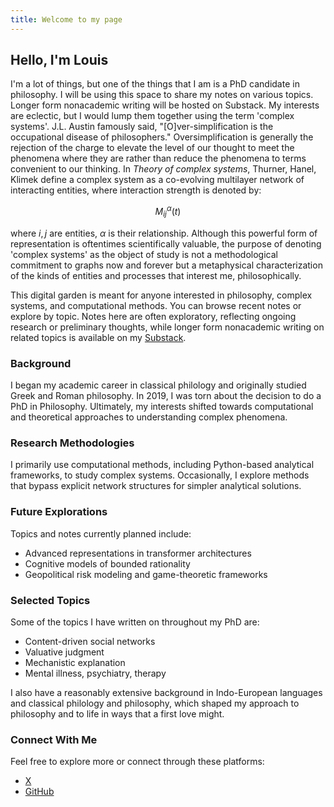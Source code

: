 ```yaml
---
title: Welcome to my page
---
```


## Hello, I'm Louis

I'm a lot of things, but one of the things that I am is a PhD candidate in philosophy. I will be using this space to share my notes on various topics. Longer form nonacademic writing will be hosted on Substack. My interests are eclectic, but I would lump them together using the term 'complex systems'. J.L. Austin famously said, "[O]ver-simplification is the occupational disease of philosophers." Oversimplification is generally the rejection of the charge to elevate the level of our thought to meet the phenomena where they are rather than reduce the phenomena to terms convenient to our thinking. In *Theory of complex systems*, Thurner, Hanel, Klimek define a complex system as a co-evolving multilayer network of interacting entities, where interaction strength is denoted by:

$$
M_{ij}^\alpha(t)
$$

where $i,j$ are entities, $\alpha$ is their relationship. Although this powerful form of representation is oftentimes scientifically valuable, the purpose of denoting 'complex systems' as the object of study is not a methodological commitment to graphs now and forever but a metaphysical characterization of the kinds of entities and processes that interest me, philosophically.

This digital garden is meant for anyone interested in philosophy, complex systems, and computational methods. You can browse recent notes or explore by topic. Notes here are often exploratory, reflecting ongoing research or preliminary thoughts, while longer form nonacademic writing on related topics is available on my [Substack](#).

### Background

I began my academic career in classical philology and originally studied Greek and Roman philosophy. In 2019, I was torn about the decision to do a PhD in Philosophy. Ultimately, my interests shifted towards computational and theoretical approaches to understanding complex phenomena.

### Research Methodologies

I primarily use computational methods, including Python-based analytical frameworks, to study complex systems. Occasionally, I explore methods that bypass explicit network structures for simpler analytical solutions.

### Future Explorations

Topics and notes currently planned include:

- Advanced representations in transformer architectures
- Cognitive models of bounded rationality
- Geopolitical risk modeling and game-theoretic frameworks

### Selected Topics

Some of the topics I have written on throughout my PhD are:

- Content-driven social networks
- Valuative judgment
- Mechanistic explanation
- Mental illness, psychiatry, therapy

I also have a reasonably extensive background in Indo-European languages and classical philology and philosophy, which shaped my approach to philosophy and to life in ways that a first love might.

### Connect With Me

Feel free to explore more or connect through these platforms:

- [X](#)
- [GitHub](#)

